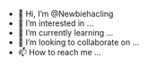 - 👋 Hi, I’m @Newbiehacling
- 👀 I’m interested in ...
- 🌱 I’m currently learning ...
- 💞️ I’m looking to collaborate on ...
- 📫 How to reach me ...

<!---
Newbiehacling/Newbiehacling is a ✨ special ✨ repository because its `README.md` (this file) appears on your GitHub profile.
You can click the Preview link to take a look at your changes.
--->
